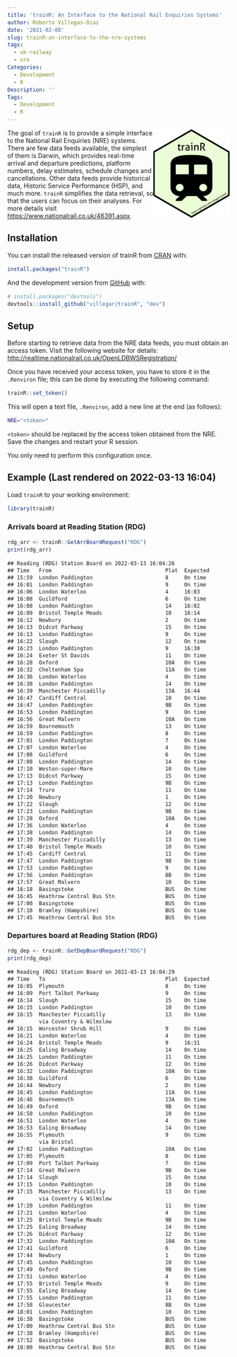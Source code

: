 ```yaml
---
title: 'trainR: An Interface to the National Rail Enquiries Systems'
author: Roberto Villegas-Diaz
date: '2021-02-08'
slug: trainR-an-interface-to-the-nre-systems
tags:
  - uk-railway
  - nre
Categories:
  - Development
  - R
Description: ''
Tags:
  - Development
  - R
---
```


<img src="https://raw.githubusercontent.com/villegar/trainR/main/inst/images/logo.png" alt="logo" align="right" height=200px/>

The goal of `trainR` is to provide a simple interface to the 
National Rail Enquiries (NRE) systems. There are few data feeds 
available, the simplest of them is Darwin, which provides real-time 
arrival and departure predictions, platform numbers, delay estimates, 
schedule changes and cancellations. Other data feeds provide historical 
data, Historic Service Performance (HSP), and much more. `trainR` 
simplifies the data retrieval, so that the users can focus on their 
analyses. For more details visit 
https://www.nationalrail.co.uk/46391.aspx.

## Installation

You can install the released version of trainR from [CRAN](https://CRAN.R-project.org) with:

``` r
install.packages("trainR")
```

And the development version from [GitHub](https://github.com/) with:

``` r
# install.packages("devtools")
devtools::install_github("villegar/trainR", "dev")
```

## Setup
Before starting to retrieve data from the NRE data feeds, you must obtain an access token. 
Visit the following website for details: http://realtime.nationalrail.co.uk/OpenLDBWSRegistration/

Once you have received your access token, you have to store it in the `.Renviron` file; this can be 
done by executing the following command:


```r
trainR::set_token()
```

This will open a text file, `.Renviron`, add a new line at the end (as follows):

```bash
NRE="<token>"
```

`<token>` should be replaced by the access token obtained from the NRE. Save the changes and restart 
your R session.

You only need to perform this configuration once.

## Example (Last rendered on 2022-03-13 16:04)

Load `trainR` to your working environment:

```r
library(trainR)
```

### Arrivals board at Reading Station (RDG)


```r
rdg_arr <- trainR::GetArrBoardRequest("RDG")
print(rdg_arr)
```

```
## Reading (RDG) Station Board on 2022-03-13 16:04:26
## Time   From                                    Plat  Expected
## 15:59  London Paddington                       8     On time
## 16:01  London Paddington                       9     On time
## 16:06  London Waterloo                         4     16:03
## 16:08  Guildford                               6     On time
## 16:08  London Paddington                       14    16:02
## 16:09  Bristol Temple Meads                    10    16:14
## 16:12  Newbury                                 2     On time
## 16:13  Didcot Parkway                          15    On time
## 16:13  London Paddington                       9     On time
## 16:22  Slough                                  12    On time
## 16:23  London Paddington                       9     16:30
## 16:24  Exeter St Davids                        11    On time
## 16:28  Oxford                                  10A   On time
## 16:32  Cheltenham Spa                          11A   On time
## 16:36  London Waterloo                         4     On time
## 16:38  London Paddington                       14    On time
## 16:39  Manchester Piccadilly                   13A   16:44
## 16:47  Cardiff Central                         10    On time
## 16:47  London Paddington                       9B    On time
## 16:53  London Paddington                       9     On time
## 16:56  Great Malvern                           10A   On time
## 16:59  Bournemouth                             13    On time
## 16:59  London Paddington                       8     On time
## 17:01  London Paddington                       7     On time
## 17:07  London Waterloo                         4     On time
## 17:08  Guildford                               6     On time
## 17:08  London Paddington                       14    On time
## 17:10  Weston-super-Mare                       10    On time
## 17:13  Didcot Parkway                          15    On time
## 17:13  London Paddington                       9B    On time
## 17:14  Truro                                   11    On time
## 17:20  Newbury                                 1     On time
## 17:22  Slough                                  12    On time
## 17:23  London Paddington                       9B    On time
## 17:28  Oxford                                  10A   On time
## 17:36  London Waterloo                         4     On time
## 17:38  London Paddington                       14    On time
## 17:39  Manchester Piccadilly                   13    On time
## 17:40  Bristol Temple Meads                    10    On time
## 17:45  Cardiff Central                         11    On time
## 17:47  London Paddington                       9B    On time
## 17:53  London Paddington                       9     On time
## 17:56  London Paddington                       8B    On time
## 17:57  Great Malvern                           10    On time
## 16:18  Basingstoke                             BUS   On time
## 16:45  Heathrow Central Bus Stn                BUS   On time
## 17:00  Basingstoke                             BUS   On time
## 17:18  Bramley (Hampshire)                     BUS   On time
## 17:45  Heathrow Central Bus Stn                BUS   On time
```

### Departures board at Reading Station (RDG)


```r
rdg_dep <- trainR::GetDepBoardRequest("RDG")
print(rdg_dep)
```

```
## Reading (RDG) Station Board on 2022-03-13 16:04:29
## Time   To                                      Plat  Expected
## 16:05  Plymouth                                8     On time
## 16:09  Port Talbot Parkway                     9     On time
## 16:14  Slough                                  15    On time
## 16:15  London Paddington                       10    On time
## 16:15  Manchester Piccadilly                   13    On time
##        via Coventry & Wilmslow                 
## 16:15  Worcester Shrub Hill                    9     On time
## 16:21  London Waterloo                         4     On time
## 16:24  Bristol Temple Meads                    9     16:31
## 16:25  Ealing Broadway                         14    On time
## 16:25  London Paddington                       11    On time
## 16:26  Didcot Parkway                          12    On time
## 16:32  London Paddington                       10A   On time
## 16:38  Guildford                               6     On time
## 16:44  Newbury                                 2     On time
## 16:45  London Paddington                       11A   On time
## 16:46  Bournemouth                             13A   On time
## 16:49  Oxford                                  9B    On time
## 16:50  London Paddington                       10    On time
## 16:51  London Waterloo                         4     On time
## 16:53  Ealing Broadway                         14    On time
## 16:55  Plymouth                                9     On time
##        via Bristol                             
## 17:02  London Paddington                       10A   On time
## 17:05  Plymouth                                8     On time
## 17:09  Port Talbot Parkway                     7     On time
## 17:14  Great Malvern                           9B    On time
## 17:14  Slough                                  15    On time
## 17:15  London Paddington                       10    On time
## 17:15  Manchester Piccadilly                   13    On time
##        via Coventry & Wilmslow                 
## 17:20  London Paddington                       11    On time
## 17:21  London Waterloo                         4     On time
## 17:25  Bristol Temple Meads                    9B    On time
## 17:25  Ealing Broadway                         14    On time
## 17:26  Didcot Parkway                          12    On time
## 17:32  London Paddington                       10A   On time
## 17:41  Guildford                               6     On time
## 17:44  Newbury                                 1     On time
## 17:45  London Paddington                       10    On time
## 17:49  Oxford                                  9B    On time
## 17:51  London Waterloo                         4     On time
## 17:55  Bristol Temple Meads                    9     On time
## 17:55  Ealing Broadway                         14    On time
## 17:55  London Paddington                       11    On time
## 17:58  Gloucester                              8B    On time
## 18:01  London Paddington                       10    On time
## 16:38  Basingstoke                             BUS   On time
## 17:00  Heathrow Central Bus Stn                BUS   On time
## 17:38  Bramley (Hampshire)                     BUS   On time
## 17:52  Basingstoke                             BUS   On time
## 18:00  Heathrow Central Bus Stn                BUS   On time
```
